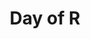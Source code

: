 ---
title: "Day of R"
layout: single
menu: "main"
start: 2017-08-18 09:00:00 EST
end: 2017-08-18 16:30:00 EST
location: "Marston Science Library"
website: "https://uf-carpentry.github.io/2017-08-18-Marston-RDay/"
Topics: "* Programming in R *"
---